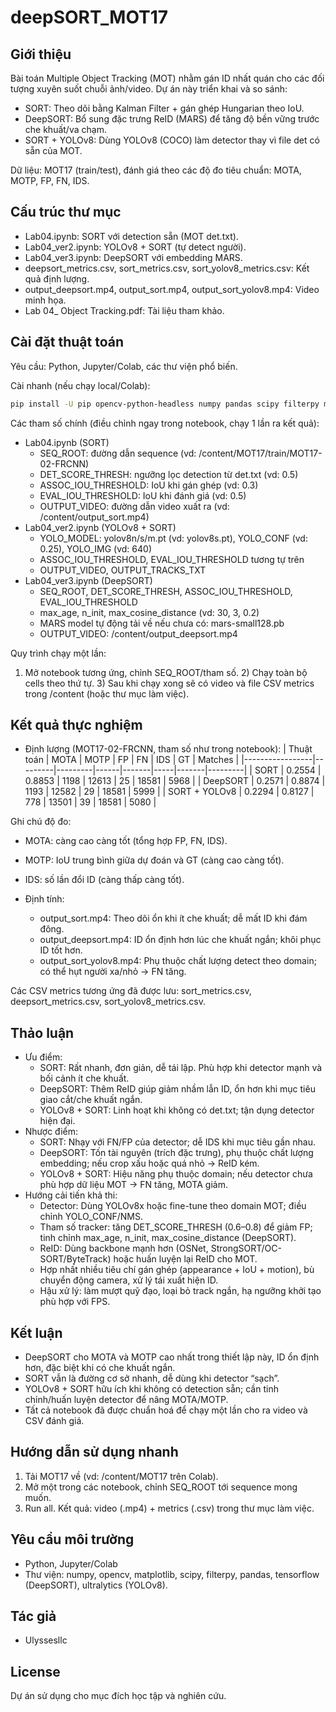 # deepSORT_MOT17

## Giới thiệu
Bài toán Multiple Object Tracking (MOT) nhằm gán ID nhất quán cho các đối tượng xuyên suốt chuỗi ảnh/video. Dự án này triển khai và so sánh:
- SORT: Theo dõi bằng Kalman Filter + gán ghép Hungarian theo IoU.
- DeepSORT: Bổ sung đặc trưng ReID (MARS) để tăng độ bền vững trước che khuất/va chạm.
- SORT + YOLOv8: Dùng YOLOv8 (COCO) làm detector thay vì file det có sẵn của MOT.

Dữ liệu: MOT17 (train/test), đánh giá theo các độ đo tiêu chuẩn: MOTA, MOTP, FP, FN, IDS.

## Cấu trúc thư mục
- Lab04.ipynb: SORT với detection sẵn (MOT det.txt).
- Lab04_ver2.ipynb: YOLOv8 + SORT (tự detect người).
- Lab04_ver3.ipynb: DeepSORT với embedding MARS.
- deepsort_metrics.csv, sort_metrics.csv, sort_yolov8_metrics.csv: Kết quả định lượng.
- output_deepsort.mp4, output_sort.mp4, output_sort_yolov8.mp4: Video minh họa.
- Lab 04_ Object Tracking.pdf: Tài liệu tham khảo.

## Cài đặt thuật toán
Yêu cầu: Python, Jupyter/Colab, các thư viện phổ biến.

Cài nhanh (nếu chạy local/Colab):
```bash
pip install -U pip opencv-python-headless numpy pandas scipy filterpy matplotlib tensorflow ultralytics
```

Các tham số chính (điều chỉnh ngay trong notebook, chạy 1 lần ra kết quả):
- Lab04.ipynb (SORT)
  - SEQ_ROOT: đường dẫn sequence (vd: /content/MOT17/train/MOT17-02-FRCNN)
  - DET_SCORE_THRESH: ngưỡng lọc detection từ det.txt (vd: 0.5)
  - ASSOC_IOU_THRESHOLD: IoU khi gán ghép (vd: 0.3)
  - EVAL_IOU_THRESHOLD: IoU khi đánh giá (vd: 0.5)
  - OUTPUT_VIDEO: đường dẫn video xuất ra (vd: /content/output_sort.mp4)
- Lab04_ver2.ipynb (YOLOv8 + SORT)
  - YOLO_MODEL: yolov8n/s/m.pt (vd: yolov8s.pt), YOLO_CONF (vd: 0.25), YOLO_IMG (vd: 640)
  - ASSOC_IOU_THRESHOLD, EVAL_IOU_THRESHOLD tương tự trên
  - OUTPUT_VIDEO, OUTPUT_TRACKS_TXT
- Lab04_ver3.ipynb (DeepSORT)
  - SEQ_ROOT, DET_SCORE_THRESH, ASSOC_IOU_THRESHOLD, EVAL_IOU_THRESHOLD
  - max_age, n_init, max_cosine_distance (vd: 30, 3, 0.2)
  - MARS model tự động tải về nếu chưa có: mars-small128.pb
  - OUTPUT_VIDEO: /content/output_deepsort.mp4

Quy trình chạy một lần:
1) Mở notebook tương ứng, chỉnh SEQ_ROOT/tham số. 2) Chạy toàn bộ cells theo thứ tự. 3) Sau khi chạy xong sẽ có video và file CSV metrics trong /content (hoặc thư mục làm việc).

## Kết quả thực nghiệm

- Định lượng (MOT17-02-FRCNN, tham số như trong notebook):
| Thuật toán      | MOTA    | MOTP    | FP   | FN    | IDS | GT    | Matches |
|-----------------|---------|---------|------|-------|-----|-------|---------|
| SORT            | 0.2554  | 0.8853  | 1198 | 12613 | 25  | 18581 | 5968    |
| DeepSORT        | 0.2571  | 0.8874  | 1193 | 12582 | 29  | 18581 | 5999    |
| SORT + YOLOv8   | 0.2294  | 0.8127  | 778  | 13501 | 39  | 18581 | 5080    |

Ghi chú độ đo:
- MOTA: càng cao càng tốt (tổng hợp FP, FN, IDS).
- MOTP: IoU trung bình giữa dự đoán và GT (càng cao càng tốt).
- IDS: số lần đổi ID (càng thấp càng tốt).

- Định tính:
  - output_sort.mp4: Theo dõi ổn khi ít che khuất; dễ mất ID khi đám đông.
  - output_deepsort.mp4: ID ổn định hơn lúc che khuất ngắn; khôi phục ID tốt hơn.
  - output_sort_yolov8.mp4: Phụ thuộc chất lượng detect theo domain; có thể hụt người xa/nhỏ → FN tăng.

Các CSV metrics tương ứng đã được lưu: sort_metrics.csv, deepsort_metrics.csv, sort_yolov8_metrics.csv.

## Thảo luận
- Ưu điểm:
  - SORT: Rất nhanh, đơn giản, dễ tái lập. Phù hợp khi detector mạnh và bối cảnh ít che khuất.
  - DeepSORT: Thêm ReID giúp giảm nhầm lẫn ID, ổn hơn khi mục tiêu giao cắt/che khuất ngắn.
  - YOLOv8 + SORT: Linh hoạt khi không có det.txt; tận dụng detector hiện đại.
- Nhược điểm:
  - SORT: Nhạy với FN/FP của detector; dễ IDS khi mục tiêu gần nhau.
  - DeepSORT: Tốn tài nguyên (trích đặc trưng), phụ thuộc chất lượng embedding; nếu crop xấu hoặc quá nhỏ → ReID kém.
  - YOLOv8 + SORT: Hiệu năng phụ thuộc domain; nếu detector chưa phù hợp dữ liệu MOT → FN tăng, MOTA giảm.
- Hướng cải tiến khả thi:
  - Detector: Dùng YOLOv8x hoặc fine-tune theo domain MOT; điều chỉnh YOLO_CONF/NMS.
  - Tham số tracker: tăng DET_SCORE_THRESH (0.6–0.8) để giảm FP; tinh chỉnh max_age, n_init, max_cosine_distance (DeepSORT).
  - ReID: Dùng backbone mạnh hơn (OSNet, StrongSORT/OC-SORT/ByteTrack) hoặc huấn luyện lại ReID cho MOT.
  - Hợp nhất nhiều tiêu chí gán ghép (appearance + IoU + motion), bù chuyển động camera, xử lý tái xuất hiện ID.
  - Hậu xử lý: làm mượt quỹ đạo, loại bỏ track ngắn, hạ ngưỡng khởi tạo phù hợp với FPS.

## Kết luận
- DeepSORT cho MOTA và MOTP cao nhất trong thiết lập này, ID ổn định hơn, đặc biệt khi có che khuất ngắn.
- SORT vẫn là đường cơ sở nhanh, dễ dùng khi detector “sạch”.
- YOLOv8 + SORT hữu ích khi không có detection sẵn; cần tinh chỉnh/huấn luyện detector để nâng MOTA/MOTP.
- Tất cả notebook đã được chuẩn hoá để chạy một lần cho ra video và CSV đánh giá.

## Hướng dẫn sử dụng nhanh
1) Tải MOT17 về (vd: /content/MOT17 trên Colab).
2) Mở một trong các notebook, chỉnh SEQ_ROOT tới sequence mong muốn.
3) Run all. Kết quả: video (.mp4) + metrics (.csv) trong thư mục làm việc.

## Yêu cầu môi trường
- Python, Jupyter/Colab
- Thư viện: numpy, opencv, matplotlib, scipy, filterpy, pandas, tensorflow (DeepSORT), ultralytics (YOLOv8).

## Tác giả
- Ulyssesllc

## License
Dự án sử dụng cho mục đích học tập và nghiên cứu.
